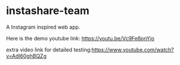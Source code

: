 # instashare-team
A Instagram inspired web app.

Here is the demo youtube link: https://youtu.be/Vc9Fe6pnYjo

extra video link for detailed testing:https://www.youtube.com/watch?v=AdI60ghBQZg
